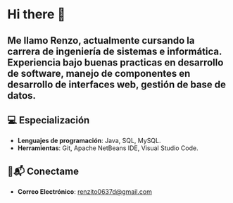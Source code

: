 # Hi there 👋

Me llamo Renzo, actualmente cursando la carrera de ingeniería de sistemas e informática. Experiencia bajo buenas practicas en desarrollo de software, manejo de componentes en desarrollo de interfaces web, gestión de base de datos.
---
## 💻 Especialización
- **Lenguajes de programación**: Java, SQL, MySQL.
- **Herramientas**: Git, Apache NetBeans IDE, Visual Studio Code.

## 🌱📬 Conectame

- **Correo Electrónico**: renzito0637d@gmail.com
<!--
**Renzito0637d/Renzito0637d** is a ✨ _special_ ✨ repository because its `README.md` (this file) appears on your GitHub profile.

Here are some ideas to get you started:

- 🔭 I’m currently working on ...
- 🌱 I’m currently learning ...
- 👯 I’m looking to collaborate on ...
- 🤔 I’m looking for help with ...
- 💬 Ask me about ...
- 📫 How to reach me: ...
- 😄 Pronouns: ...
- ⚡ Fun fact: ...
-->
